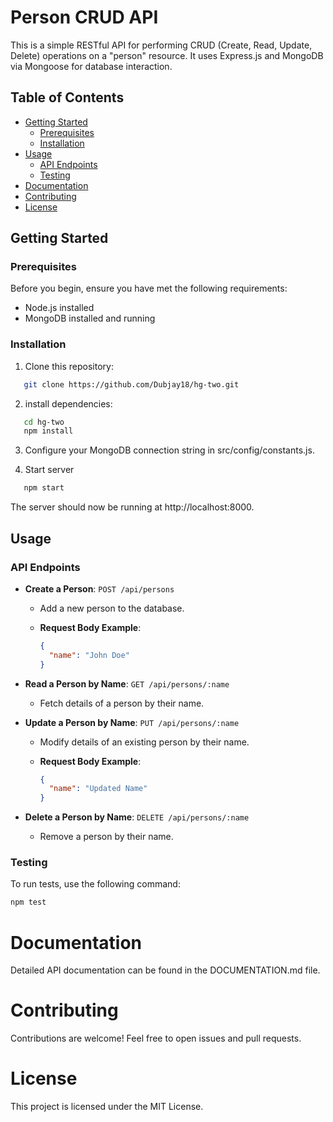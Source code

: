 # Person CRUD API

This is a simple RESTful API for performing CRUD (Create,
Read, Update, Delete) operations on a "person" resource. It
uses Express.js and MongoDB via Mongoose for database
interaction.

## Table of Contents

- [Getting Started](#getting-started)
  - [Prerequisites](#prerequisites)
  - [Installation](#installation)
- [Usage](#usage)
  - [API Endpoints](#api-endpoints)
  - [Testing](#testing)
- [Documentation](#documentation)
- [Contributing](#contributing)
- [License](#license)

## Getting Started

### Prerequisites

Before you begin, ensure you have met the following
requirements:

- Node.js installed
- MongoDB installed and running

### Installation

1. Clone this repository:

```bash
   git clone https://github.com/Dubjay18/hg-two.git
```

2. install dependencies:

```bash
   cd hg-two
   npm install
```

3. Configure your MongoDB connection string in
   src/config/constants.js.

4. Start server

```bash
   npm start
```

The server should now be running at http://localhost:8000.

## Usage

### API Endpoints

- **Create a Person**: `POST /api/persons`

  - Add a new person to the database.
  - **Request Body Example**:

    ```json
    {
      "name": "John Doe"
    }
    ```

- **Read a Person by Name**: `GET /api/persons/:name`

  - Fetch details of a person by their name.

- **Update a Person by Name**: `PUT /api/persons/:name`

  - Modify details of an existing person by their name.
  - **Request Body Example**:

    ```json
    {
      "name": "Updated Name"
    }
    ```

- **Delete a Person by Name**: `DELETE /api/persons/:name`
  - Remove a person by their name.

### Testing

To run tests, use the following command:

```bash
npm test
```

# Documentation

Detailed API documentation can be found in the
DOCUMENTATION.md file.

# Contributing

Contributions are welcome! Feel free to open issues and pull
requests.

# License

This project is licensed under the MIT License.
